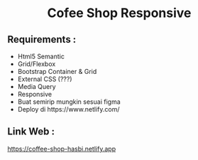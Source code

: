 <h1 align="center">Cofee Shop Responsive</h1>

## Requirements :

<ul>
<li>Html5 Semantic</li>
<li>Grid/Flexbox</li>
<li>Bootstrap Container & Grid</li>
<li>External CSS (???)</li>
<li>Media Query</li>
<li>Responsive</li>
<li>Buat semirip mungkin sesuai figma</li>
<li>Deploy di https://www.netlify.com/</li>
</ul>

## Link Web :

https://coffee-shop-hasbi.netlify.app
